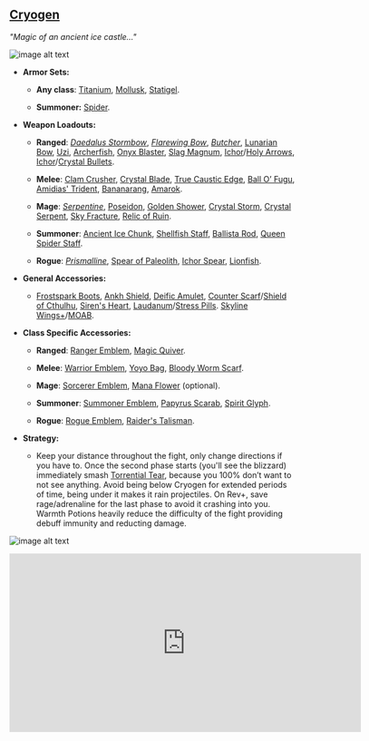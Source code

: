 ## [Cryogen](https://calamitymod.gamepedia.com/Cryogen)

*"Magic of an ancient ice castle…"*

![image alt text](../public/BMbpD6rCZ1qoniF20u7H2A_img_27.png)

* **Armor Sets:**

    * **Any class**: [Titanium](https://terraria.gamepedia.com/Titanium_armor), [Mollusk](https://calamitymod.gamepedia.com/Mollusk_armor), [Statigel](https://calamitymod.gamepedia.com/Statigel_armor).
    
    * **Summoner:** [Spider](https://terraria.gamepedia.com/Spider_armor).

* **Weapon Loadouts:**

    * **Ranged**: [*Daedalus Stormbow*](https://terraria.gamepedia.com/Daedalus_Stormbow), [*Flarewing Bow*](https://calamitymod.gamepedia.com/Flarewing_Bow), [*Butcher*](https://calamitymod.gamepedia.com/Butcher_(Weapon)), [Lunarian Bow](https://terraria.gamepedia.com/Lunarian_Bow), [Uzi](https://terraria.gamepedia.com/Uzi), [Archerfish](https://calamitymod.gamepedia.com/Archerfish), [Onyx Blaster](https://terraria.gamepedia.com/Onyx_Blaster), [Slag Magnum](https://calamitymod.gamepedia.com/Slag_Magnum), [Ichor](https://terraria.gamepedia.com/Ichor_Arrow)/[Holy Arrows](https://terraria.gamepedia.com/Holy_Arrow), [Ichor](https://terraria.gamepedia.com/Ichor_Bullet)/[Crystal Bullets](https://terraria.gamepedia.com/Crystal_Bullet).

    * **Melee**: [Clam Crusher](https://calamitymod.gamepedia.com/Clam_Crusher), [Crystal Blade](https://calamitymod.gamepedia.com/Crystal_Blade), [True Caustic Edge](https://calamitymod.gamepedia.com/True_Caustic_Edge), [Ball O’ Fugu](https://calamitymod.gamepedia.com/Ball_O%27_Fugu), [Amidias' Trident](https://calamitymod.gamepedia.com/Amidias'_Trident), [Bananarang](https://terraria.gamepedia.com/Bananarang), [Amarok](https://terraria.gamepedia.com/Amarok).

    * **Mage**: [*Serpentine*](https://calamitymod.gamepedia.com/Serpentine), [Poseidon](https://calamitymod.gamepedia.com/Poseidon), [Golden Shower](https://terraria.gamepedia.com/Golden_Shower), [Crystal Storm](https://terraria.gamepedia.com/Crystal_Storm), [Crystal Serpent](https://terraria.gamepedia.com/Crystal_Serpent), [Sky Fracture](https://terraria.gamepedia.com/Sky_Fracture), [Relic of Ruin](https://calamitymod.gamepedia.com/Relic_of_Ruin).

    * **Summoner**: [Ancient Ice Chunk](https://calamitymod.gamepedia.com/Ancient_Ice_Chunk), [Shellfish Staff](https://calamitymod.gamepedia.com/Shellfish_Staff), [Ballista Rod](https://terraria.gamepedia.com/Ballista_sentry_summons), [Queen Spider Staff](https://terraria.gamepedia.com/Queen_Spider_Staff).

    * **Rogue**: [*Prismalline*](https://calamitymod.gamepedia.com/Prismalline), [Spear of Paleolith](https://calamitymod.gamepedia.com/Spear_of_Paleolith), [Ichor Spear](https://calamitymod.gamepedia.com/Ichor_Spear), [Lionfish](https://calamitymod.gamepedia.com/Lionfish).

* **General Accessories:**

    * [Frostspark Boots](https://terraria.gamepedia.com/Frostspark_Boots), [Ankh Shield](https://terraria.gamepedia.com/Ankh_Shield), [Deific Amulet](https://calamitymod.gamepedia.com/Deific_Amulet), [Counter Scarf](https://calamitymod.gamepedia.com/Counter_Scarf)/[Shield of Cthulhu](https://terraria.gamepedia.com/Shield_of_Cthulhu), [Siren's Heart](https://calamitymod.gamepedia.com/Siren's_Heart), [Laudanum](https://calamitymod.gamepedia.com/Laudanum)/[Stress Pills](https://calamitymod.gamepedia.com/Stress_Pills). [Skyline Wings+](https://terraria.gamepedia.com/Wings)/[MOAB](https://calamitymod.gamepedia.com/MOAB).

* **Class Specific Accessories:**

    * **Ranged**: [Ranger Emblem](https://terraria.gamepedia.com/Ranger_Emblem), [Magic Quiver](https://terraria.gamepedia.com/Magic_Quiver).

    * **Melee**: [Warrior Emblem](https://terraria.gamepedia.com/Warrior_Emblem), [Yoyo Bag](https://terraria.gamepedia.com/Yoyo_Bag), [Bloody Worm Scarf](https://calamitymod.gamepedia.com/Bloody_Worm_Scarf).

    * **Mage**: [Sorcerer Emblem](https://terraria.gamepedia.com/Sorcerer_Emblem), [Mana Flower](https://terraria.gamepedia.com/Mana_Flower) (optional).

    * **Summoner**: [Summoner Emblem](https://terraria.gamepedia.com/Summoner_Emblem), [Papyrus Scarab](https://terraria.gamepedia.com/Papyrus_Scarab), [Spirit Glyph](https://calamitymod.gamepedia.com/Spirit_Glyph).

    * **Rogue**: [Rogue Emblem](https://calamitymod.gamepedia.com/Rogue_Emblem), [Raider's Talisman](https://calamitymod.gamepedia.com/Raider%27s_Talisman).

* **Strategy:**

    * Keep your distance throughout the fight, only change directions if you have to. Once the second phase starts (you'll see the blizzard) immediately smash [Torrential Tear](https://calamitymod.gamepedia.com/Torrential_Tear), because you 100% don’t want to not see anything. Avoid being below Cryogen for extended periods of time, being under it makes it rain projectiles. On Rev+, save rage/adrenaline for the last phase to avoid it crashing into you. Warmth Potions heavily reduce the difficulty of the fight providing debuff immunity and reducting damage.

![image alt text](../public/BMbpD6rCZ1qoniF20u7H2A_img_28.png)

<div align="center"><iframe width="620" height="315" src="https://www.youtube.com/embed/a2cO53tNCrU" frameborder="0" allowfullscreen></iframe></div>
